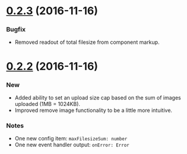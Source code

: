 <a name="0.2.3"></a>
# [0.2.3](https://github.com/andymeps/ng2-image-upload/compare/v0.2.2...v0.2.3) (2016-11-16)

### Bugfix

* Removed readout of total filesize from component markup.

<a name="0.2.2"></a>
# [0.2.2](https://github.com/andymeps/ng2-image-upload/compare/v0.2.1...v0.2.2) (2016-11-16)

### New

* Added ability to set an upload size cap based on the sum of images uploaded (1MB = 1024KB).
* Improved remove image functionality to be a little more intuitive.

### Notes

* One new config item: `maxFilesizeSum: number`
* One new event handler output: `onError: Error`
